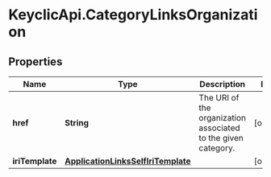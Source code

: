# KeyclicApi.CategoryLinksOrganization

## Properties
Name | Type | Description | Notes
------------ | ------------- | ------------- | -------------
**href** | **String** | The URI of the organization associated to the given category. | [optional] 
**iriTemplate** | [**ApplicationLinksSelfIriTemplate**](ApplicationLinksSelfIriTemplate.md) |  | [optional] 


